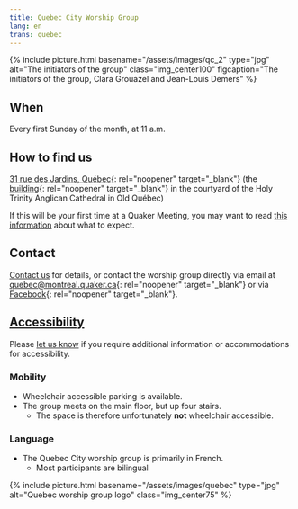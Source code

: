 ```yaml
---
title: Quebec City Worship Group
lang: en
trans: quebec
---
```

{% include picture.html basename="/assets/images/qc_2" type="jpg" alt="The initiators of the group" class="img_center100" figcaption="The initiators of the group, Clara Grouazel and Jean-Louis Demers" %}

## When
Every first Sunday of the month, at 11 a.m.

## How to find us
[31 rue des Jardins, Québec](https://www.google.com/maps/search/31%20rue%20des%20Jardins,%20Qu%C3%A9bec){: rel="noopener" target="_blank"} (the [building](https://goo.gl/maps/Z9wtKLtwAHEGSB7V6){: rel="noopener" target="_blank"} in the courtyard of the Holy Trinity Anglican Cathedral in Old Québec)

If this will be your first time at a Quaker Meeting, you may want to read [this information](/about.html) about what to expect.

## Contact
[Contact us](/contact.html) for details, or contact the worship group directly via email at [quebec@montreal.quaker.ca](mailto:quebec@montreal.quaker.ca){: rel="noopener" target="_blank"} or via [Facebook](https://www.facebook.com/QuakersQuebecCanada/){: rel="noopener" target="_blank"}.

## [Accessibility](/accessibility) <span class="stanchor"><a name="accessibility"></a></span>
Please [let us know](/contact) if you require additional information or accommodations for accessibility.

### Mobility
* Wheelchair accessible parking is available.
* The group meets on the main floor, but up four stairs.
  * The space is therefore unfortunately **not** wheelchair accessible.

### Language
* The Quebec City worship group is primarily in French.
  * Most participants are bilingual

{% include picture.html basename="/assets/images/quebec" type="jpg" alt="Quebec worship group logo" class="img_center75" %}
